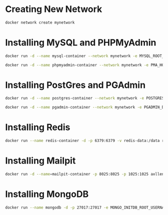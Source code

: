 # Creating New Network

```bash
docker network create mynetwork
```

# Installing MySQL and PHPMyAdmin
```bash
docker run -d --name mysql-container --network mynetwork -e MYSQL_ROOT_PASSWORD=toor -p 3306:3306 mysql:latest

```

```bash
docker run -d --name phpmyadmin-container --network mynetwork -e PMA_HOST=mysql-container -e PMA_PORT=3306 -p 8080:80 phpmyadmin/phpmyadmin:latest
```

# Installing PostGres and PGAdmin
```bash
docker run -d --name postgres-container --network mynetwork -e POSTGRES_PASSWORD=yourpassword -p 5432:5432 postgres:latest
```

```bash
docker run -d --name pgadmin-container --network mynetwork -e PGADMIN_DEFAULT_EMAIL=admin@example.com -e PGADMIN_DEFAULT_PASSWORD=yourpassword -p 8080:80 dpage/pgadmin4:latest
```


# Installing Redis 
```bash
docker run --name redis-container -d -p 6379:6379 -v redis-data:/data redis
```


# Installing Mailpit
```bash
docker run -d --name=mailpit-container -p 8025:8025 -p 1025:1025 axllent/mailpit
```
# Installing MongoDB
```bash
docker run --name mongodb -d -p 27017:27017 -e MONGO_INITDB_ROOT_USERNAME=root -e MONGO_INITDB_ROOT_PASSWORD=toor mongo
```
